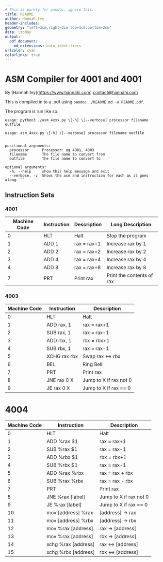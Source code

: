 ```yaml
---
# This is purely for pandoc, ignore this.
title: README
author: Hannah Ivy
header-includes:
geometry: "left=3cm,right=3cm,top=1cm,bottom=2cm"
date: \today
output:
  pdf_document:
    md_extensions: auto_identifiers
urlcolor: cyan
colorlinks: true
---
```


# ASM Compiler for 4001 and 4001

By \[Hannah Ivy](https://www.hannahi.com) <contact@hannahi.com>

This is compiled in to a .pdf using `pandoc ./README.md -o README.pdf`.

The program is run like so:

```
usage: python3 ./asm_4xxx.py \[-h] \[--verbose] processor filename outfile

usage: asm_4xxx.py \[-h] \[--verbose] processor filename outfile


positional arguments:
  processor      Processor: eg 4001, 4003
  filename       The file name to convert from
  outfile        The file name to convert to

optional arguments:
  -h, --help     show this help message and exit
  --verbose, -v  Shows the asm and instruction for each as it goes along.```
```

## Instruction Sets

### 4001

| Machine Code |  Instruction  | Description     |    Long Description        |
|--------------|---------------|-----------------|----------------------------|
|       0      |      HLT      |   Halt          | Stop the program           |
|       1      |     ADD 1     |   rax = rax+1   | Increase rax by 1          |
|       2      |     ADD 2     |   rax = rax+2   | Increase rax by 2          |
|       3      |     ADD 4     |   rax = rax+4   | Increase rax by 4          |
|       4      |     ADD 8     |   rax = rax+8   | Increase rax by 8          |
|       7      |      PRT      |   Print rax     | Print the contents of rax  |

### 4003

| Machine Code |  Instruction      |         Description       |
|--------------|-------------------|---------------------------|
|       0      |      HLT          |          Halt             |
|       1      |     ADD rax, 1    |         rax = rax+1       |
|       2      |     SUB rax, 1    |         rax = rax-1       |
|       3      |     ADD rbx, 1    |         rbx = rbx+1       |
|       4      |     SUB rbx, 1    |         rax = rax-1       |
|       5      |    XCHG rax rbx   |      Swap rax <-> rbx     |
|       6      |      BEL          |         Ring Bell         |
|       7      |      PRT          |         Print rax         |
|       8      |     JNE rax 0 X   |  Jump to X if rax not 0   |
|       9      |      JE rax 0 X   |   Jump to X if rax == 0   |

# 4004

| Machine Code | Instruction         | Description            |
|--------------|---------------------|------------------------|
| 0            | HLT                 | Halt                   |
| 1            | ADD %rax $1         | rax = rax+1            |
| 2            | SUB %rax $1         | rax = rax-1            |
| 3            | ADD %rbx $1         | rbx = rbx+1            |
| 4            | SUB %rbx $1         | rax = rax-1            |
| 5            | ADD %rax %rbx       | rax = rax + rbx        |
| 6            | SUB %rax %rbx       | rax = rax - rbx        |
| 7            | PRT                 | Print rax              |
| 8            | JNE %rax [label]    | Jump to X if rax not 0 |
| 9            | JE %rax [label]     | Jump to X if rax == 0  |
| 10           | mov [address] %rax  | [address] -> rax       |
| 11           | mov [address] %rbx  | [address] -> rbx       |
| 12           | mov %rax [address]  | rax -> [address]       |
| 13           | mov %rax [address]  | rbx -> [address]       |
| 14           | xchg %rax [address] | rax <-> [address]      |
| 15           | xchg %rbx [address] | rbx <-> [address]      |

